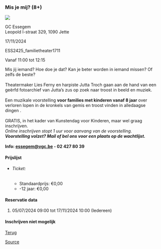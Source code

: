 ### Mis je mij? (8+)

![](https://s3-eu-west-1.amazonaws.com/os-kwdo/prod/vgc/images/activity/6687dd7135864_Misjemij_1_©_Laura_Katarina_D'Halleweyn.jpg)

GC Essegem  
Leopold I-straat 329, 1090 Jette

17/11/2024

ESS2425_familietheater1711

Vanaf 11:00 tot 12:15

Mis jij iemand? Hoe doe je dat? Kan je beter worden in iemand missen? Of zelfs de beste?  
<br/>Theatermaker Lies Ferny en harpiste Jutta Troch gaan aan de hand van een geërfd fotoarchief van Jutta’s zus op zoek naar troost in beeld en muziek.  
<br/>Een muzikale voorstelling **voor families met kinderen vanaf 8 jaar** over verloren lopen in de kronkels van gemis en troost vinden in alledaagse dingen .  
<br/>GRATIS, in het kader van Kunstendag voor Kinderen, maar wel graag inschrijven.  
*Online inschrijven stopt 1 uur voor aanvang van de voorstelling.  
**Voorstelling volzet? Mail of bel ons voor een plaats op de wachtlijst.***  
<br/>****Info: [essegem@vgc.be](mailto:essegem@vgc.be) - 02 427 80 39****  

#### Prijslijst

* ###### Ticket:
    
    * Standaardprijs: €0,00
    * \-12 jaar: €0,00

  

#### Reservatie data

1.  05/07/2024 09:00 tot 17/11/2024 10:00 (Iedereen)

#### Inschrijven niet mogelijk

[Terug](/activity/index)

[Source](https://tickets.vgc.be/ticketingActivity/subscribe/ESS2425_familietheater1711)